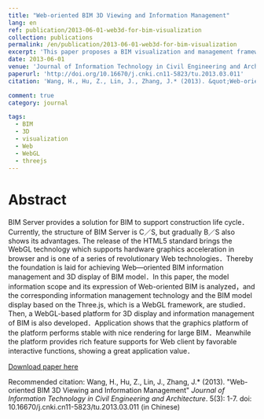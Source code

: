 ```yaml
---
title: "Web-oriented BIM 3D Viewing and Information Management"
lang: en
ref: publication/2013-06-01-web3d-for-bim-visualization
collection: publications
permalink: /en/publication/2013-06-01-web3d-for-bim-visualization
excerpt: 'This paper proposes a BIM visualization and management framework based on WebGL'
date: 2013-06-01
venue: 'Journal of Information Technology in Civil Engineering and Architecture'
paperurl: 'http://doi.org/10.16670/j.cnki.cn11-5823/tu.2013.03.011'
citation: 'Wang, H., Hu, Z., Lin, J., Zhang, J.* (2013). &quot;Web-oriented BIM 3D Viewing and Information Management&quot; <i>Journal of Information Technology in Civil Engineering and Architecture</i>. 5(3): 1-7. doi: 10.16670/j.cnki.cn11-5823/tu.2013.03.011 (in Chinese)'

comment: true
category: journal

tags: 
  - BIM
  - 3D
  - visualization
  - Web
  - WebGL
  - threejs
---
```



Abstract
====

BIM Server provides a solution for BIM to support construction life cycle．Currently, the structure of BIM Server is C／S, but gradually B／S also shows its advantages. The
release of the HTML5 standard brings the WebGL technology which supports hardware graphics acceleration in browser and is one of a series of revolutionary Web technologies．Thereby
the foundation is laid for achieving Web—oriented BIM information management and 3D display of BIM model．In this paper, the model information scope and its expression of Web-oriented BIM is analyzed，and the corresponding information management technology and the BIM model display based on the Three.js, which is a WebGL framework, are studied．Then, a WebGL-based platform for 3D display and information management of BIM is also developed．Application shows that the graphics platform of the platform performs
stable with nice rendering for large BIM．Meanwhile the platform provides rich feature supports for Web client by favorable interactive functions, showing a great application value．

[Download paper here](http://doi.org/10.16670/j.cnki.cn11-5823/tu.2013.03.011)

Recommended citation: Wang, H., Hu, Z., Lin, J., Zhang, J.* (2013). &quot;Web-oriented BIM 3D Viewing and Information Management&quot; <i>Journal of Information Technology in Civil Engineering and Architecture</i>. 5(3): 1-7. doi: 10.16670/j.cnki.cn11-5823/tu.2013.03.011 (in Chinese)